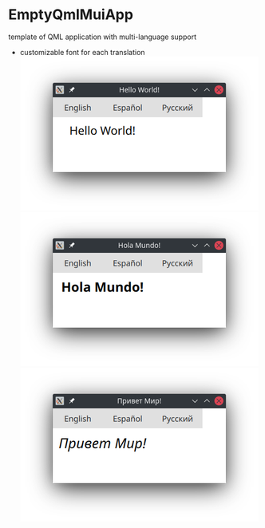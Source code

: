 # EmptyQmlMuiApp
template of QML application with multi-language support
+ customizable font for each translation
![en](img/en.png)
![es](img/es.png)
![ru](img/ru.png)
